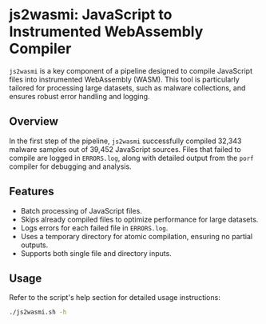 # js2wasmi: JavaScript to Instrumented WebAssembly Compiler

`js2wasmi` is a key component of a pipeline designed to compile JavaScript files into instrumented WebAssembly (WASM). This tool is particularly tailored for processing large datasets, such as malware collections, and ensures robust error handling and logging.

## Overview
In the first step of the pipeline, `js2wasmi` successfully compiled 32,343 malware samples out of 39,452 JavaScript sources. Files that failed to compile are logged in `ERRORS.log`, along with detailed output from the `porf` compiler for debugging and analysis.

## Features
- Batch processing of JavaScript files.
- Skips already compiled files to optimize performance for large datasets.
- Logs errors for each failed file in `ERRORS.log`.
- Uses a temporary directory for atomic compilation, ensuring no partial outputs.
- Supports both single file and directory inputs.

## Usage
Refer to the script's help section for detailed usage instructions:
```bash
./js2wasmi.sh -h
```